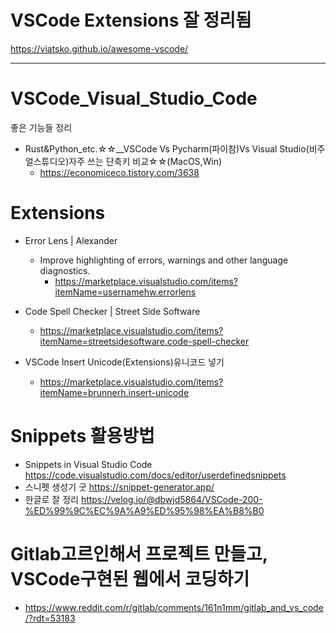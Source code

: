 # VSCode Extensions 잘 정리됨

https://viatsko.github.io/awesome-vscode/

<hr>

# VSCode_Visual_Studio_Code
좋은 기능들 정리
- Rust&Python_etc.☆☆__VSCode Vs Pycharm(파이참)Vs Visual Studio(비주얼스튜디오)자주 쓰는 단축키 비교☆☆(MacOS,Win)
  - https://economiceco.tistory.com/3638

# Extensions

- Error Lens | Alexander
  - Improve highlighting of errors, warnings and other language diagnostics.
    - https://marketplace.visualstudio.com/items?itemName=usernamehw.errorlens
- Code Spell Checker | Street Side Software
  - https://marketplace.visualstudio.com/items?itemName=streetsidesoftware.code-spell-checker

- VSCode Insert Unicode(Extensions)유니코드 넣기
  - https://marketplace.visualstudio.com/items?itemName=brunnerh.insert-unicode
# Snippets 활용방법
- Snippets in Visual Studio Code https://code.visualstudio.com/docs/editor/userdefinedsnippets
- 스니펫 생성기 굿 https://snippet-generator.app/
- 한글로 잘 정리 https://velog.io/@dbwjd5864/VSCode-200-%ED%99%9C%EC%9A%A9%ED%95%98%EA%B8%B0

# Gitlab고르인해서 프로젝트 만들고, VSCode구현된 웹에서 코딩하기

- https://www.reddit.com/r/gitlab/comments/161n1mm/gitlab_and_vs_code/?rdt=53183
